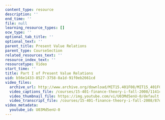 ```yaml
---
content_type: resource
description: ''
end_time: ''
file: null
learning_resource_types: []
ocw_type: ''
optional_tab_title: ''
optional_text: ''
parent_title: Present Value Relations
parent_type: CourseSection
related_resources_text: ''
resource_index_text: ''
resourcetype: Video
start_time: ''
title: Part I of Present Value Relations
uid: b56e1433-8527-3758-8a1d-91f0eb2661cd
video_files:
  archive_url: http://www.archive.org/download/MIT15.401F08/MIT15_401F08_ses02_300k.mp4
  video_captions_file: /courses/15-401-finance-theory-i-fall-2008/1141c37737c7504cbc71227770ba60b9_U03Md5enU-0.vtt
  video_thumbnail_file: https://img.youtube.com/vi/U03Md5enU-0/default.jpg
  video_transcript_file: /courses/15-401-finance-theory-i-fall-2008/87d93050e530729b2547e49ba0b447ec_U03Md5enU-0.pdf
video_metadata:
  youtube_id: U03Md5enU-0
---
```

